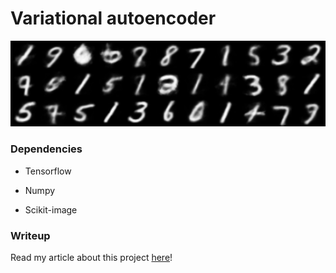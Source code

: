 # Variational autoencoder

<img src="img/mnist_interpolation.gif">

### Dependencies

- Tensorflow

- Numpy

- Scikit-image

### Writeup

Read my article about this project [here](http://evgiz.net/article/2019/02/06/)!
